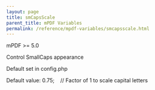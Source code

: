 ```yaml
---
layout: page
title: smCapsScale
parent_title: mPDF Variables
permalink: /reference/mpdf-variables/smcapsscale.html
---
```


<div id="bpmbook" class="bpmbook" style="direction:ltr;">
<div class="topic_user_field">
<div id="U0">
<p>mPDF &gt;= 5.0

Control SmallCaps appearance

Default set in config.php

Default value: 0.75;&nbsp;&nbsp;&nbsp; // Factor of 1 to scale capital letters</p>
</div>
</div>

